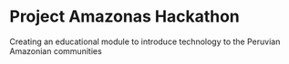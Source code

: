 # Project Amazonas Hackathon
Creating an educational module to introduce technology to the Peruvian Amazonian communities
